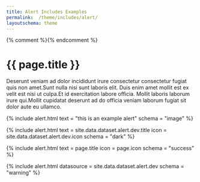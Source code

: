 ```yaml
---
title: Alert Includes Examples
permalink:  /theme/includes/alert/
layoutschema: theme
---
```

{% comment %}<!-- v1.2.117 pages/theme/includes/alert.md-->{% endcomment %}

# {{ page.title }}

Deserunt veniam ad dolor incididunt irure consectetur consectetur fugiat quis non amet.Sunt nulla nisi sunt laboris elit. Duis enim amet mollit est ex velit est nisi ut culpa.Et id exercitation labore officia. Mollit laboris laborum irure qui.Mollit cupidatat deserunt ad do officia veniam laborum fugiat sit dolor aute eu ullamco.

{% include alert.html text = "this is an example alert"
                      schema = "image"
%}

{% include alert.html text = site.data.dataset.alert.dev.title
                      icon = site.data.dataset.alert.dev.icon
                      schema = "dark"
%}

{% include alert.html text = page.title
                      icon = page.icon
                      schema = "success"
%}

{% include alert.html datasource = site.data.dataset.alert.dev
                      schema = "warning"
%}
